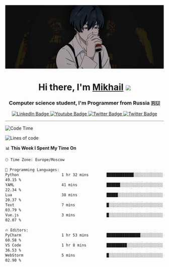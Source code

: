 <div>
  <div align="center">
    <img src="img/banner.jpg"/>
    <h1 align="center">Hi there, I'm <a href="https://github.com/Angeloffy" target="_blank">Mikhail</a> 
    <img src="https://github.com/blackcater/blackcater/raw/main/images/Hi.gif" height="32"/></h1>
  </div>

  <h3 align="center">Computer science student, I'm Programmer from Russia 🇷🇺</h3>
  <div id="badges" align="center">
    <a href="https://t.me/angeloffy">
      <img src="https://img.shields.io/badge/Telegram-2CA5E0?style=for-the-badge&logo=telegram&logoColor=white" alt="LinkedIn Badge"/>
    </a>
    <a href="https://www.youtube.com/channel/UCEL3-LeG0U1_2Ji9XXcPhkQ">
      <img src="https://img.shields.io/badge/YouTube-red?style=for-the-badge&logo=youtube&logoColor=white" alt="Youtube Badge"/>
    </a>
    <a href="mailto:angeloffy.work@gmail.com">
      <img src="https://img.shields.io/badge/Gmail-D14836?style=for-the-badge&logo=gmail&logoColor=white" alt="Twitter Badge"/>
    </a>
    <a href="https://discordapp.com/users/949624873649582121">
      <img src="https://img.shields.io/badge/Discord-7289DA?style=for-the-badge&logo=discord&logoColor=white" alt="Twitter Badge"/>
    </a>
</div>
 
 <hr style="height:1px; color:black; background-color:gray"> 
  
<!--START_SECTION:waka-->
![Code Time](http://img.shields.io/badge/Code%20Time-309%20hrs%205%20mins-blue)

![Lines of code](https://img.shields.io/badge/From%20Hello%20World%20I%27ve%20Written-69.6%20thousand%20lines%20of%20code-blue)

📊 **This Week I Spent My Time On** 

```text
🕑︎ Time Zone: Europe/Moscow

💬 Programming Languages: 
Python                   1 hr 32 mins        ████████████░░░░░░░░░░░░░   49.15 % 
YAML                     41 mins             ██████░░░░░░░░░░░░░░░░░░░   22.34 % 
Lua                      38 mins             █████░░░░░░░░░░░░░░░░░░░░   20.37 % 
Text                     7 mins              █░░░░░░░░░░░░░░░░░░░░░░░░   03.79 % 
Vue.js                   3 mins              █░░░░░░░░░░░░░░░░░░░░░░░░   02.07 % 

🔥 Editors: 
PyCharm                  1 hr 53 mins        ███████████████░░░░░░░░░░   60.58 % 
VS Code                  1 hr 8 mins         █████████░░░░░░░░░░░░░░░░   36.53 % 
WebStorm                 5 mins              █░░░░░░░░░░░░░░░░░░░░░░░░   02.90 % 
```


<!--END_SECTION:waka-->
